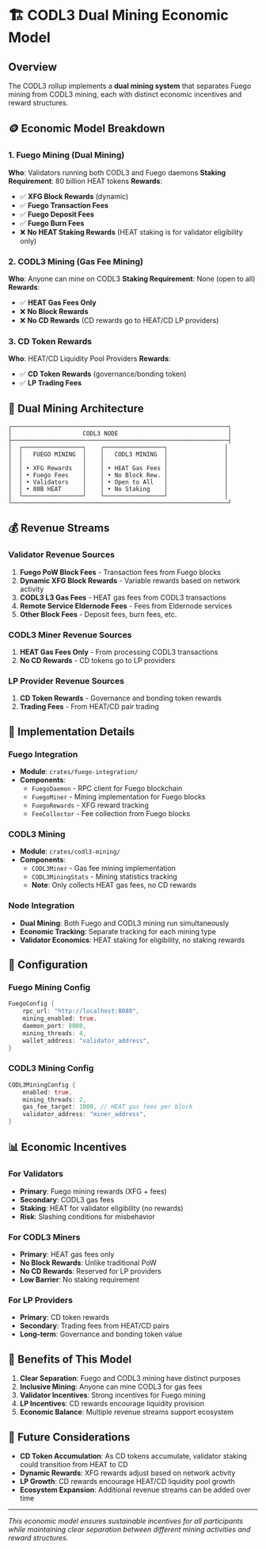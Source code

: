 # 🏗️ CODL3 Dual Mining Economic Model

## Overview

The CODL3 rollup implements a **dual mining system** that separates Fuego mining from CODL3 mining, each with distinct economic incentives and reward structures.

## 🪙 Economic Model Breakdown

### **1. Fuego Mining (Dual Mining)**
**Who**: Validators running both CODL3 and Fuego daemons
**Staking Requirement**: 80 billion HEAT tokens
**Rewards**:
- ✅ **XFG Block Rewards** (dynamic)
- ✅ **Fuego Transaction Fees**
- ✅ **Fuego Deposit Fees**
- ✅ **Fuego Burn Fees**
- ❌ **No HEAT Staking Rewards** (HEAT staking is for validator eligibility only)

### **2. CODL3 Mining (Gas Fee Mining)**
**Who**: Anyone can mine on CODL3
**Staking Requirement**: None (open to all)
**Rewards**:
- ✅ **HEAT Gas Fees Only**
- ❌ **No Block Rewards**
- ❌ **No CD Rewards** (CD rewards go to HEAT/CD LP providers)

### **3. CD Token Rewards**
**Who**: HEAT/CD Liquidity Pool Providers
**Rewards**:
- ✅ **CD Token Rewards** (governance/bonding token)
- ✅ **LP Trading Fees**

## 🔄 Dual Mining Architecture

```
┌─────────────────────────────────────────────────────────────┐
│                    CODL3 NODE                               │
├─────────────────────────────────────────────────────────────┤
│  ┌─────────────────┐    ┌─────────────────┐                │
│  │   FUEGO MINING  │    │   CODL3 MINING  │                │
│  │                 │    │                 │                │
│  │ • XFG Rewards   │    │ • HEAT Gas Fees │                │
│  │ • Fuego Fees    │    │ • No Block Rew. │                │
│  │ • Validators    │    │ • Open to All   │                │
│  │ • 80B HEAT      │    │ • No Staking    │                │
│  └─────────────────┘    └─────────────────┘                │
└─────────────────────────────────────────────────────────────┘
```

## 💰 Revenue Streams

### **Validator Revenue Sources**
1. **Fuego PoW Block Fees** - Transaction fees from Fuego blocks
2. **Dynamic XFG Block Rewards** - Variable rewards based on network activity
3. **CODL3 L3 Gas Fees** - HEAT gas fees from CODL3 transactions
4. **Remote Service Eldernode Fees** - Fees from Eldernode services
5. **Other Block Fees** - Deposit fees, burn fees, etc.

### **CODL3 Miner Revenue Sources**
1. **HEAT Gas Fees Only** - From processing CODL3 transactions
2. **No CD Rewards** - CD tokens go to LP providers

### **LP Provider Revenue Sources**
1. **CD Token Rewards** - Governance and bonding token rewards
2. **Trading Fees** - From HEAT/CD pair trading

## 🎯 Implementation Details

### **Fuego Integration**
- **Module**: `crates/fuego-integration/`
- **Components**:
  - `FuegoDaemon` - RPC client for Fuego blockchain
  - `FuegoMiner` - Mining implementation for Fuego blocks
  - `FuegoRewards` - XFG reward tracking
  - `FeeCollector` - Fee collection from Fuego blocks

### **CODL3 Mining**
- **Module**: `crates/codl3-mining/`
- **Components**:
  - `CODL3Miner` - Gas fee mining implementation
  - `CODL3MiningStats` - Mining statistics tracking
  - **Note**: Only collects HEAT gas fees, no CD rewards

### **Node Integration**
- **Dual Mining**: Both Fuego and CODL3 mining run simultaneously
- **Economic Tracking**: Separate tracking for each mining type
- **Validator Economics**: HEAT staking for eligibility, no staking rewards

## 🔧 Configuration

### **Fuego Mining Config**
```rust
FuegoConfig {
    rpc_url: "http://localhost:8080",
    mining_enabled: true,
    daemon_port: 8080,
    mining_threads: 4,
    wallet_address: "validator_address",
}
```

### **CODL3 Mining Config**
```rust
CODL3MiningConfig {
    enabled: true,
    mining_threads: 2,
    gas_fee_target: 1000, // HEAT gas fees per block
    validator_address: "miner_address",
}
```

## 📊 Economic Incentives

### **For Validators**
- **Primary**: Fuego mining rewards (XFG + fees)
- **Secondary**: CODL3 gas fees
- **Staking**: HEAT for validator eligibility (no rewards)
- **Risk**: Slashing conditions for misbehavior

### **For CODL3 Miners**
- **Primary**: HEAT gas fees only
- **No Block Rewards**: Unlike traditional PoW
- **No CD Rewards**: Reserved for LP providers
- **Low Barrier**: No staking requirement

### **For LP Providers**
- **Primary**: CD token rewards
- **Secondary**: Trading fees from HEAT/CD pairs
- **Long-term**: Governance and bonding token value

## 🚀 Benefits of This Model

1. **Clear Separation**: Fuego and CODL3 mining have distinct purposes
2. **Inclusive Mining**: Anyone can mine CODL3 for gas fees
3. **Validator Incentives**: Strong incentives for Fuego mining
4. **LP Incentives**: CD rewards encourage liquidity provision
5. **Economic Balance**: Multiple revenue streams support ecosystem

## 🔮 Future Considerations

- **CD Token Accumulation**: As CD tokens accumulate, validator staking could transition from HEAT to CD
- **Dynamic Rewards**: XFG rewards adjust based on network activity
- **LP Growth**: CD rewards encourage HEAT/CD liquidity pool growth
- **Ecosystem Expansion**: Additional revenue streams can be added over time

---

*This economic model ensures sustainable incentives for all participants while maintaining clear separation between different mining activities and reward structures.*
